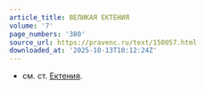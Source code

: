 ```yaml
---
article_title: ВЕЛИКАЯ ЕКТЕНИЯ
volume: '7'
page_numbers: '380'
source_url: https://pravenc.ru/text/150057.html
downloaded_at: '2025-10-13T10:12:24Z'
---
```


- см. ст. [Ектения](https://pravenc.ru/text/Ектения.html).
